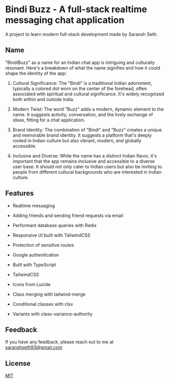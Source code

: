 # Bindi Buzz - A full-stack realtime messaging chat application

A project to learn modern full-stack development made by Saransh Seth.

## Name

"BindiBuzz" as a name for an Indian chat app is intriguing and culturally resonant. Here's a breakdown of what the name signifies and how it could shape the identity of the app:

1. Cultural Significance: The "Bindi" is a traditional Indian adornment, typically a colored dot worn on the center of the forehead, often associated with spiritual and cultural significance. It's widely recognized both within and outside India.

2. Modern Twist: The word "Buzz" adds a modern, dynamic element to the name. It suggests activity, conversation, and the lively exchange of ideas, fitting for a chat application.

3. Brand Identity: The combination of "Bindi" and "Buzz" creates a unique and memorable brand identity. It suggests a platform that's deeply rooted in Indian culture but also vibrant, modern, and globally accessible.

4. Inclusive and Diverse: While the name has a distinct Indian flavor, it's important that the app remains inclusive and accessible to a diverse user base. It should not only cater to Indian users but also be inviting to people from different cultural backgrounds who are interested in Indian culture.

## Features

- Realtime messaging
- Adding friends and sending friend requests via email
- Performant database queries with Redis
- Responsive UI built with TailwindCSS
- Protection of sensitive routes
- Google authentication

- Built with TypeScript
- TailwindCSS
- Icons from Lucide

- Class merging with tailwind-merge
- Conditional classes with clsx
- Variants with class-variance-authority

## Feedback

If you have any feedback, please reach out to me at saranshseth93@gmail.com

## License

[MIT](https://choosealicense.com/licenses/mit/)
